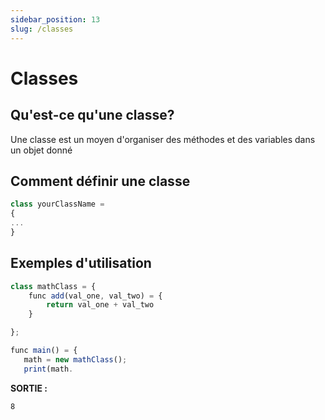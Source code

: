```yaml
---
sidebar_position: 13
slug: /classes
---
```


# Classes

## Qu'est-ce qu'une classe?
Une classe est un moyen d'organiser des méthodes et des variables dans un objet donné

## Comment définir une classe

```jsx
class yourClassName = 
{
...
}
```

## Exemples d'utilisation

```jsx
class mathClass = {
    func add(val_one, val_two) = {
        return val_one + val_two
    }

};

func main() = {
   math = new mathClass();
   print(math.
```

**SORTIE :**

```
8
```